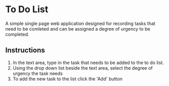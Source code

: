 # To Do List

A simple single page web application designed for recording tasks that need to be comleted and can be assigned a degree of urgency to be completed.

## Instructions

1. In the text area, type in the task that needs to be added to the to do list.
2. Using the drop down list beside the text area, select the degree of urgency the task needs 
3. To add the new task to the list click the 'Add' button